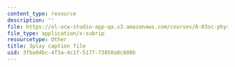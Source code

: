 ```yaml
---
content_type: resource
description: ''
file: https://ol-ocw-studio-app-qa.s3.amazonaws.com/courses/8-03sc-physics-iii-vibrations-and-waves-fall-2016/3fba94bc4f3a4c1f517773850a0c608b_TjxR7lAwWhI.srt
file_type: application/x-subrip
resourcetype: Other
title: 3play caption file
uid: 3fba94bc-4f3a-4c1f-5177-73850a0c608b
---
```

